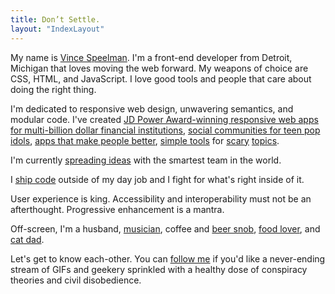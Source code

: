```yaml
--- 
title: Don’t Settle. 
layout: "IndexLayout" 
---
```


My name is [Vince Speelman](http://twitter.com/vinspee). I'm a front-end developer from Detroit, Michigan that loves moving the web forward. My weapons of choice are CSS, HTML, and JavaScript. I love good tools and people that care about doing the right thing.

I'm dedicated to responsive web design, unwavering semantics, and modular code.
I've created [JD Power Award-winning responsive web apps for multi-billion
dollar financial institutions](http://myql.com/), [social communities for teen
pop idols](http://allisimpson.com/), [apps that make people
better](http://leveleleven.com/), [simple tools](http://my.bankrate.com) for
[scary](http://my.creditcards.com) [topics](http://quizzle.com).

I'm currently [spreading ideas](http://ted.com) with the smartest team in the
world.

I [ship code](http://github.com/vinspee) outside of my day job and I fight for what's right inside of it.

User experience is king. Accessibility and interoperability must not be an afterthought. Progressive enhancement is a mantra.

Off-screen, I'm a husband, [musician](https://soundcloud.com/vince-speelman), coffee and [beer snob](https://untappd.com/user/Vinspee), [food lover](http://instagram.com/vinspee), and [cat dad](http://instagram.com/clubbedchuck).

Let's get to know each-other. You can [follow me](http://twitter.com/vinspee) if you'd like a never-ending stream of GIFs and geekery sprinkled with a healthy dose of conspiracy theories and civil disobedience.
